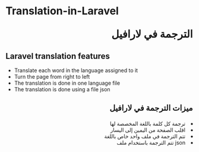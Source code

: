 # Translation-in-Laravel  <p align="right"> الترجمة في لارافيل </p>

## Laravel translation features
- Translate each word in the language assigned to it
- Turn the page from right to left
- The translation is done in one language file
- The translation is done using a file json


## <p align="right"> ميزات الترجمة في لارافيل   </p>
<li dir="rtl" align="right"> ترجمة كل كلمة باللغة المخصصة لها </li>
<li dir="rtl" align="right"> اقلب الصفحة من اليمين إلى اليسار </li>
<li dir="rtl" align="right"> تتم الترجمة في ملف واحد خاص باللغة </li>
<li dir="rtl" align="right"> json تتم الترجمة باستخدام ملف</li>
<!-- <p align="right"> right </p> -->
<!-- <p align="center"> right </p> -->
